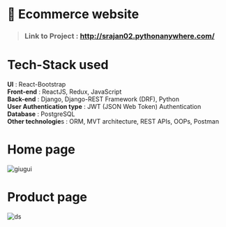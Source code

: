 # 🛒 Ecommerce website 

> ### **Link to Project** : http://srajan02.pythonanywhere.com/


# Tech-Stack used

**UI** : React-Bootstrap\
**Front-end** : ReactJS, Redux, JavaScript\
**Back-end** : Django, Django-REST Framework (DRF), Python\
**User Authentication type** : JWT (JSON Web Token) Authentication\
**Database** : PostgreSQL\
**Other technologie**s : ORM, MVT architecture, REST APIs, OOPs, Postman

# Home page

![giugui](https://user-images.githubusercontent.com/38787963/167311332-c29fd71e-1e49-4d01-9197-4d3e211a68d8.PNG)

# Product page

![ds](https://user-images.githubusercontent.com/38787963/167504901-ee937a95-2b89-48c2-8a11-0c79c141356a.PNG)


